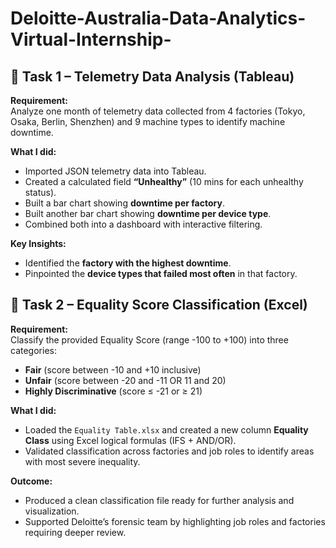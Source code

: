 # Deloitte-Australia-Data-Analytics-Virtual-Internship-

## 📌 Task 1 – Telemetry Data Analysis (Tableau)

**Requirement:**  
Analyze one month of telemetry data collected from 4 factories (Tokyo, Osaka, Berlin, Shenzhen) and 9 machine types to identify machine downtime.

**What I did:**  
- Imported JSON telemetry data into Tableau.  
- Created a calculated field **“Unhealthy”** (10 mins for each unhealthy status).  
- Built a bar chart showing **downtime per factory**.  
- Built another bar chart showing **downtime per device type**.  
- Combined both into a dashboard with interactive filtering.  

**Key Insights:**  
- Identified the **factory with the highest downtime**.  
- Pinpointed the **device types that failed most often** in that factory.  

## 📌 Task 2 – Equality Score Classification (Excel)

**Requirement:**  
Classify the provided Equality Score (range -100 to +100) into three categories:  
- **Fair** (score between -10 and +10 inclusive)  
- **Unfair** (score between -20 and -11 OR 11 and 20)  
- **Highly Discriminative** (score ≤ -21 or ≥ 21)

**What I did:**  
- Loaded the `Equality Table.xlsx` and created a new column **Equality Class** using Excel logical formulas (IFS + AND/OR).  
- Validated classification across factories and job roles to identify areas with most severe inequality.

**Outcome:**  
- Produced a clean classification file ready for further analysis and visualization.  
- Supported Deloitte’s forensic team by highlighting job roles and factories requiring deeper review.




